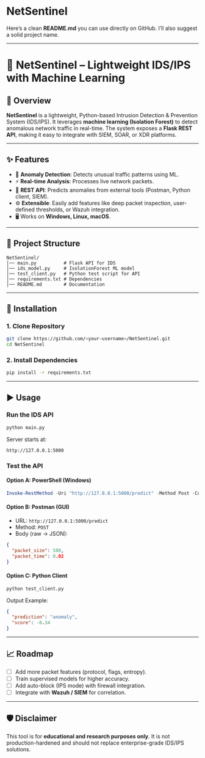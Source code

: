 # NetSentinel
Here’s a clean **README.md** you can use directly on GitHub. I’ll also suggest a solid project name.

---

# 🚨 NetSentinel – Lightweight IDS/IPS with Machine Learning

## 📌 Overview

**NetSentinel** is a lightweight, Python-based Intrusion Detection & Prevention System (IDS/IPS).
It leverages **machine learning (Isolation Forest)** to detect anomalous network traffic in real-time.
The system exposes a **Flask REST API**, making it easy to integrate with SIEM, SOAR, or XDR platforms.

---

## ✨ Features

* 🔎 **Anomaly Detection**: Detects unusual traffic patterns using ML.
* ⚡ **Real-time Analysis**: Processes live network packets.
* 📡 **REST API**: Predicts anomalies from external tools (Postman, Python client, SIEM).
* ⚙ **Extensible**: Easily add features like deep packet inspection, user-defined thresholds, or Wazuh integration.
* 🖥 Works on **Windows, Linux, macOS**.

---

## 📂 Project Structure

```
NetSentinel/
│── main.py          # Flask API for IDS
│── ids_model.py     # IsolationForest ML model
│── test_client.py   # Python test script for API
│── requirements.txt # Dependencies
│── README.md        # Documentation
```

---

## 🔧 Installation

### 1. Clone Repository

```bash
git clone https://github.com/<your-username>/NetSentinel.git
cd NetSentinel
```

### 2. Install Dependencies

```bash
pip install -r requirements.txt
```

---

## ▶️ Usage

### Run the IDS API

```bash
python main.py
```

Server starts at:

```
http://127.0.0.1:5000
```

### Test the API

#### Option A: PowerShell (Windows)

```powershell
Invoke-RestMethod -Uri "http://127.0.0.1:5000/predict" -Method Post -ContentType "application/json" -Body '{"packet_size":500,"packet_time":0.02}'
```

#### Option B: Postman (GUI)

* URL: `http://127.0.0.1:5000/predict`
* Method: `POST`
* Body (raw → JSON):

```json
{
  "packet_size": 500,
  "packet_time": 0.02
}
```

#### Option C: Python Client

```bash
python test_client.py
```

Output Example:

```json
{
  "prediction": "anomaly",
  "score": -0.34
}
```

---

## 📈 Roadmap

* [ ] Add more packet features (protocol, flags, entropy).
* [ ] Train supervised models for higher accuracy.
* [ ] Add auto-block (IPS mode) with firewall integration.
* [ ] Integrate with **Wazuh / SIEM** for correlation.

---

## 🛡 Disclaimer

This tool is for **educational and research purposes only**.
It is not production-hardened and should not replace enterprise-grade IDS/IPS solutions.
